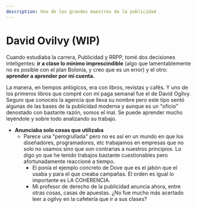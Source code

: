 ```yaml
---
description: Uno de los grandes maestros de la publicidad
---
```


# David Ovilvy \(WIP\)

Cuando estudiaba la carrera, Publicidad y RRPP, tomé dos decisiones inteligentes: **ir a clase lo mínimo imprescindible** \(algo que lamentablemente no es posible con el plan Bolonia, y creo que es un error\) y el otro: **aprender a aprender por mi cuenta.**

La manera, en tiempos anlógicos, era con libros, revistas y cafés. Y uno de los primeros libros que compré con mi paga semanal fue el de David Ogilvy. Seguro que conoceis la agencia que lleva su nombre pero este tipo sentó algunas de las bases de la publicidad moderna y aunque es un "oficio" denostado con bastante razón, somos el mal. Se puede aprender mucho leyéndole y sobre todo analizando su trabajo.

* **Anunciaba solo cosas que utilizaba**
  * Parece una "perogrullada" pero no es así en un mundo en que los diseñadores, programadores, etc trabajamos en empresas que no solo no usamos sino que son contrarias a nuestros principios. Lo digo yo que he tenido trabajos bastante cuestionables pero afortunadamente reaccioné a tiempo.
    * El ponía el ejemplo concreto de Dove que es el jabón que el usaba y para el que creaba campañas. El orden es igual lo importante es LA COHERENCIA.
    * Mi profesor de derecho de la publicidad anuncia ahora, entre otras cosas, casas de apuestas. ¿No fue mucho más acertado leer a ogilvy en la cafetería que ir a sus clases?

